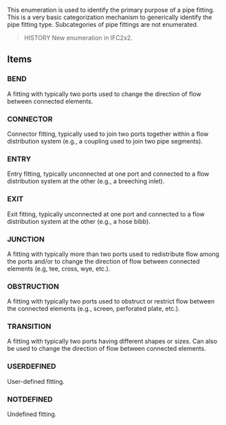 This enumeration is used to identify the primary purpose of a pipe fitting. This is a very basic categorization mechanism to generically identify the pipe fitting type. Subcategories of pipe fittings are not enumerated.

<!-- end of short definition -->


> HISTORY New enumeration in IFC2x2.

## Items

### BEND
A fitting with typically two ports used to change the direction of flow between connected elements.

### CONNECTOR
Connector fitting, typically used to join two ports together within a flow distribution system (e.g., a coupling used to join two pipe segments).

### ENTRY
Entry fitting, typically unconnected at one port and connected to a flow distribution system at the other (e.g., a breeching inlet).

### EXIT
Exit fitting, typically unconnected at one port and connected to a flow distribution system at the other (e.g., a hose bibb).

### JUNCTION
A fitting with typically more than two ports used to redistribute flow among the ports and/or to change the direction of flow between connected elements (e.g, tee, cross, wye, etc.).

### OBSTRUCTION
A fitting with typically two ports used to obstruct or restrict flow between the connected elements (e.g., screen, perforated plate, etc.).

### TRANSITION
A fitting with typically two ports having different shapes or sizes. Can also be used to change the direction of flow between connected elements.

### USERDEFINED
User-defined fitting.

### NOTDEFINED
Undefined fitting.
